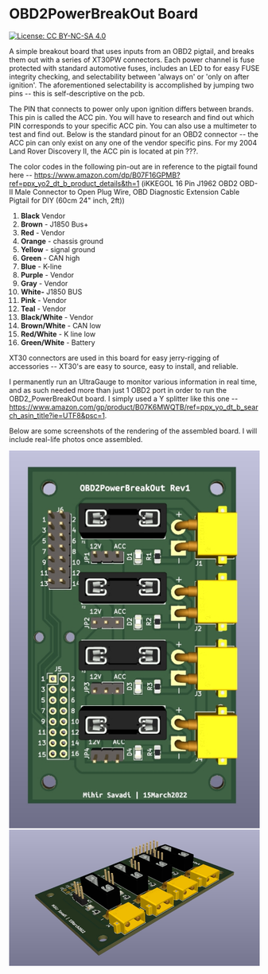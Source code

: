 # OBD2PowerBreakOut Board

[![License: CC BY-NC-SA 4.0](https://img.shields.io/badge/License-CC%20BY--NC--SA%204.0-lightgrey.svg)](https://creativecommons.org/licenses/by-nc-sa/4.0/)  

A simple breakout board that uses inputs from an OBD2 pigtail, and breaks them out with a series of XT30PW connectors.
Each power channel is fuse protected with standard automotive fuses, includes an LED to for easy FUSE integrity
checking, and selectability between 'always on' or 'only on after ignition'. The aforementioned selectability is
accomplished by jumping two pins -- this is self-descriptive on the pcb.

The PIN that connects to power only upon ignition differs between brands. This pin is called the ACC pin. You will have
to research and find out which PIN corresponds to your specific ACC pin. You can also use a multimeter to test and find
out. Below is the standard pinout for an OBD2 connector -- the ACC pin can only exist on any one of the vendor specific
pins. For my 2004 Land Rover Discovery II, the ACC pin is located at pin ???.

The color codes in the following pin-out are in reference to the pigtail found here --
https://www.amazon.com/dp/B07F16GPMB?ref=ppx_yo2_dt_b_product_details&th=1 (iKKEGOL 16 Pin J1962 OBD2 OBD-II Male Connector to Open Plug Wire, OBD Diagnostic Extension Cable Pigtail for DIY (60cm 24" inch, 2ft))
1. **Black** Vendor  
2. **Brown** - J1850 Bus+
3. **Red** - Vendor
4. **Orange** - chassis ground
5. **Yellow** - signal ground
6. **Green** - CAN high
7. **Blue** - K-line
8. **Purple** - Vendor
9. **Gray** - Vendor
10. **White-** J1850 BUS
11. **Pink** - Vendor
12. **Teal** - Vendor
13. **Black/White** - Vendor
14. **Brown/White** - CAN low
15. **Red/White** - K line low
16. **Green/White** - Battery

XT30 connectors are used in this board for easy jerry-rigging of accessories -- XT30's are easy to source, easy to
install, and reliable.

I permanently run an UltraGauge to monitor various information in real time, and as such needed more than just 1 OBD2
port in order to run the OBD2_PowerBreakOut board. I simply used a Y splitter like this one --
https://www.amazon.com/gp/product/B07K6MWQTB/ref=ppx_yo_dt_b_search_asin_title?ie=UTF8&psc=1.

Below are some screenshots of the rendering of the assembled board. I will include real-life photos once assembled.

![alt text](images/topview.jpg)
![alt text](images/parametricview.jpg)